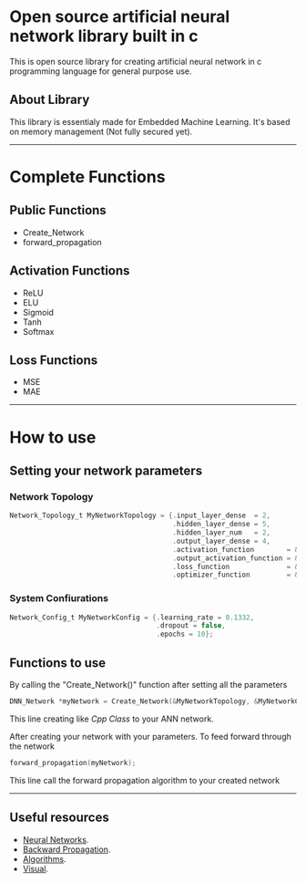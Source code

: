 # Open source artificial neural network library built in c
This is open source library for creating artificial neural network in c programming language for general purpose use.  

## About Library
This library is essentialy made for Embedded Machine Learning. It's based on memory management (Not fully secured yet).
____

# Complete Functions
## Public Functions
* Create_Network
* forward_propagation

## Activation Functions
* ReLU
* ELU
* Sigmoid
* Tanh
* Softmax

## Loss Functions
* MSE
* MAE
____

# How to use
## Setting your network parameters
### Network Topology
```C
Network_Topology_t MyNetworkTopology = {.input_layer_dense  = 2, 
                                        .hidden_layer_dense = 5,
                                        .hidden_layer_num   = 2,
                                        .output_layer_dense = 4,
                                        .activation_function        = &ELU,
                                        .output_activation_function = &SoftMax,
                                        .loss_function              = &MSE,
                                        .optimizer_function         = &GradientDescent};
```
### System Confiurations
```C
Network_Config_t MyNetworkConfig = {.learning_rate = 0.1332,
                                    .dropout = false,
                                    .epochs = 10};
```

## Functions to use
By calling the "Create_Network()" function after setting all the parameters
```C
DNN_Network *myNetwork = Create_Network(&MyNetworkTopology, &MyNetworkConfig);
```
This line creating like _Cpp Class_  to your ANN network.

After creating your network with your parameters. To feed forward through the network
```C
forward_propagation(myNetwork);
```
This line call the forward propagation algorithm to your created network

____
## Useful resources
* [Neural Networks](https://www.youtube.com/watch?v=Ih5Mr93E-2c&t=2910s).
* [Backward Propagation](https://www.youtube.com/watch?v=nz3NYD73H6E).
* [Algorithms](https://rimstar.org/science_electronics_projects/backpropagation_neural_network_software_3_layer.htm).
* [Visual](https://playground.tensorflow.org/#activation=tanh&batchSize=10&dataset=circle&regDataset=reg-plane&learningRate=0.03&regularizationRate=0&noise=0&networkShape=4,2&seed=0.46243&showTestData=false&discretize=false&percTrainData=50&x=true&y=true&xTimesY=false&xSquared=false&ySquared=false&cosX=false&sinX=false&cosY=false&sinY=false&collectStats=false&problem=classification&initZero=false&hideText=false).
